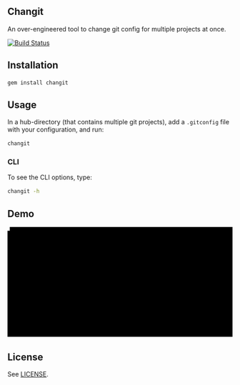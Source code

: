 Changit
---

An over-engineered tool to change git config for multiple projects at once.

[![Build Status](https://travis-ci.org/aaoiki/changit.svg?branch=master)](https://travis-ci.org/aaoiki/changit)

## Installation

```ruby
gem install changit
```

## Usage

In a hub-directory (that contains multiple git projects), add a `.gitconfig`
file with your configuration, and run:

```sh
changit
```

### CLI
To see the CLI options, type:

```sh
changit -h
```

## Demo

![changit GIF demo](/demo.gif)


## License

See [LICENSE](https://github.com/aaoiki/changit/blob/master/LICENSE).
